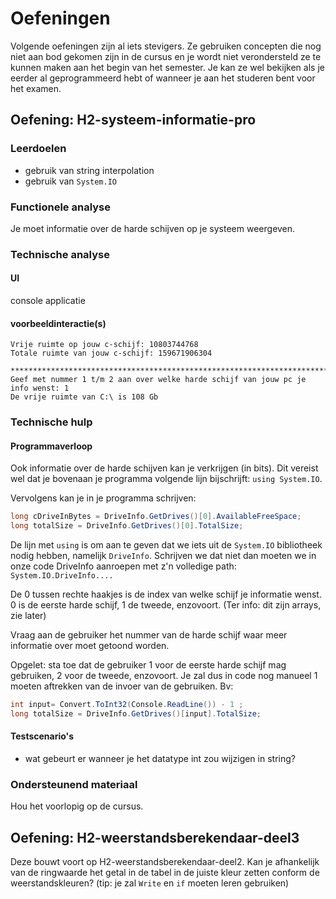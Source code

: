# Oefeningen

Volgende oefeningen zijn al iets stevigers. Ze gebruiken concepten die nog niet aan bod gekomen zijn in de cursus en je wordt niet verondersteld ze te kunnen maken aan het begin van het semester. Je kan ze wel bekijken als je eerder al geprogrammeerd hebt of wanneer je aan het studeren bent voor het examen.

## Oefening: H2-systeem-informatie-pro

### Leerdoelen

* gebruik van string interpolation
* gebruik van `System.IO`

### Functionele analyse

Je moet informatie over de harde schijven op je systeem weergeven.

### Technische analyse

#### UI

console applicatie

#### voorbeeldinteractie\(s\)

```text
Vrije ruimte op jouw c-schijf: 10803744768
Totale ruimte van jouw c-schijf: 159671906304

********************************************************************************
Geef met nummer 1 t/m 2 aan over welke harde schijf van jouw pc je info wenst: 1
De vrije ruimte van C:\ is 108 Gb
```

### Technische hulp

#### Programmaverloop

Ook informatie over de harde schijven kan je verkrijgen \(in bits\). Dit vereist wel dat je bovenaan je programma volgende lijn bijschrijft: `using System.IO`.

Vervolgens kan je in je programma schrijven:

```csharp
long cDriveInBytes = DriveInfo.GetDrives()[0].AvailableFreeSpace;  
long totalSize = DriveInfo.GetDrives()[0].TotalSize;
```

De lijn met `using` is om aan te geven dat we iets uit de `System.IO` bibliotheek nodig hebben, namelijk `DriveInfo`. Schrijven we dat niet dan moeten we in onze code DriveInfo aanroepen met z'n volledige path: `System.IO.DriveInfo....`

De 0 tussen rechte haakjes is de index van welke schijf je informatie wenst. 0 is de eerste harde schijf, 1 de tweede, enzovoort. \(Ter info: dit zijn arrays, zie later\)

Vraag aan de gebruiker het nummer van de harde schijf waar meer informatie over moet getoond worden.

Opgelet: sta toe dat de gebruiker 1 voor de eerste harde schijf mag gebruiken, 2 voor de tweede, enzovoort. Je zal dus in code nog manueel 1 moeten aftrekken van de invoer van de gebruiken. Bv:

```csharp
int input= Convert.ToInt32(Console.ReadLine()) - 1 ;
long totalSize = DriveInfo.GetDrives()[input].TotalSize;
```

#### Testscenario's

* wat gebeurt er wanneer je het datatype int zou wijzigen in string?

### Ondersteunend materiaal

Hou het voorlopig op de cursus.

## Oefening: H2-weerstandsberekendaar-deel3

Deze bouwt voort op H2-weerstandsberekendaar-deel2. Kan je afhankelijk van de ringwaarde het getal in de tabel in de juiste kleur zetten conform de weerstandskleuren? \(tip: je zal `Write` en `if` moeten leren gebruiken\)
